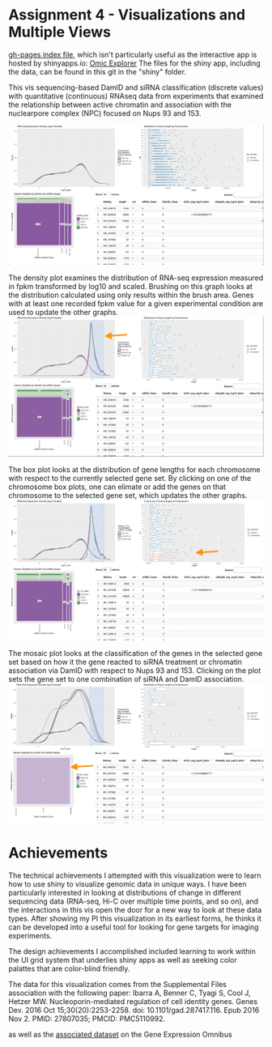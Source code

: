 Assignment 4 - Visualizations and Multiple Views  
===

[gh-pages index file](https://jpetittowpi.github.io/04-MultipleViews/), which isn't particularly useful as the interactive app is hosted by shinyapps.io: [Omic Explorer](https://jtourtellottewpi.shinyapps.io/omic_explorer/)
The files for the shiny app, including the data, can be found in this git in the "shiny" folder.


This vis sequencing-based DamID and siRNA classification (discrete values) with quantitative (continuous) RNAseq data from experiments that examined the relationship between active chromatin and association with the nuclearpore complex (NPC) focused on Nups 93 and 153.

![Initial app view, before interaction](/img/shiny_init.png "Initial App view of Density and Box Plots in the top row and Mosaic plot and table in the second row")

The density plot examines the distribution of RNA-seq expression measured in fpkm transformed by log10 and scaled. Brushing on this graph looks at the distribution calculated using only results within the brush area. Genes with at least one recorded fpkm value for a given experimental condition are used to update the other graphs.
![Brushing Interaction](/img/shiny_brushing.png)

The box plot looks at the distribution of gene lengths for each chromosome with respect to the currently selected gene set. By clicking on one of the chromosome box plots, one can elimate or add the genes on that chromosome to the selected gene set, which updates the other graphs.
![Box Plot Clicking Interaction](/img/shiny_clicking.png)

The mosaic plot looks at the classification of the genes in the selected gene set based on how it the gene reacted to siRNA treatment or chromatin association via DamID with respect to Nups 93 and 153. Clicking on the plot sets the gene set to one combination of siRNA and DamID association.
![Mosaic Clicking Interaction](/img/shiny_clicking_assay.png)

Achievements
===
The technical achievements I attempted with this visualization were to learn how to use shiny to visualize genomic data in unique ways. I have been particularly interested in looking at distributions of change in different sequencing data (RNA-seq, Hi-C over multiple time points, and so on), and the interactions in this vis open the door for a new way to look at these data types. After showing my PI this visualization in its earliest forms, he thinks it can be developed into a useful tool for looking for gene targets for imaging experiments.

The design achievements I accomplished included learning to work within the UI grid system that underlies shiny apps as well as seeking color palattes that are color-blind friendly.

The data for this visualization comes from the Supplemental Files association with the following paper:
Ibarra A, Benner C, Tyagi S, Cool J, Hetzer MW. Nucleoporin-mediated regulation of cell identity genes. Genes Dev. 2016 Oct 15;30(20):2253-2258. doi: 10.1101/gad.287417.116. Epub 2016 Nov 2. PMID: 27807035; PMCID: PMC5110992.

as well as the [associated dataset](https://www.ncbi.nlm.nih.gov/geo/query/acc.cgi?acc=GSE87831) on the Gene Expression Omnibus
